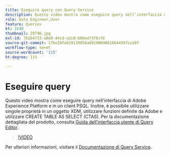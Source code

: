 ```yaml
---
title: Eseguire query con Query Service
description: Questo video mostra come eseguire query nell’interfaccia di Adobe Experience Platform e in un client PSQL. Inoltre, è possibile utilizzare singole proprietà in un oggetto XDM, utilizzare funzioni definite da Adobe e utilizzare CREATE TABLE AS SELECT (CTAS).
role: Data Engineer,User
feature: Queries
kt: 3140
thumbnail: 29796.jpg
exl-id: 7b264733-a0e0-44cd-a2c0-680a473f8cf6
source-git-commit: 17be24fe619139056a69190b98610644387ca18f
workflow-type: tm+mt
source-wordcount: '115'
ht-degree: 11%

---
```


# Eseguire query

Questo video mostra come eseguire query nell’interfaccia di Adobe Experience Platform e in un client PSQL. Inoltre, è possibile utilizzare singole proprietà in un oggetto XDM, utilizzare funzioni definite da Adobe e utilizzare CREATE TABLE AS SELECT (CTAS). Per la documentazione dettagliata del prodotto, consulta [Guida dell’interfaccia utente di Query Editor](https://experienceleague.adobe.com/docs/experience-platform/query/ui/user-guide.html?lang=it).

>[!VIDEO](https://video.tv.adobe.com/v/29796?quality=12&learn=on)

Per ulteriori informazioni, visitare il [Documentazione di Query Service](https://experienceleague.adobe.com/docs/experience-platform/query/home.html?lang=it).
